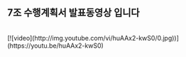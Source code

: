 ## 7조 수행계획서 발표동영상 입니다

<br>
[![video](http://img.youtube.com/vi/huAAx2-kwS0/0.jpg))](https://youtu.be/huAAx2-kwS0)
